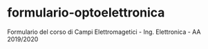 # formulario-optoelettronica
Formulario del corso di Campi Elettromagetici - Ing. Elettronica - AA 2019/2020
